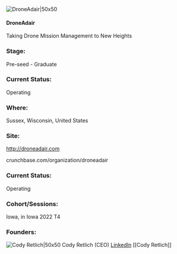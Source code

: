 

![DroneAdair|50x50](https://apimg.techstars.com/connect/images/image_files/62d315a38242bf4002f234a8/original/Asset_1_4x_-_Cody_Retlich.png)

#### DroneAdair
Taking Drone Mission Management to New Heights

### Stage: 
Pre-seed - Graduate 

### Current Status: 
Operating

### Where:
Sussex, Wisconsin, United States

### Site:
http://droneadair.com



crunchbase.com/organization/droneadair

### Current Status: 
Operating

### Cohort/Sessions: 
Iowa, in Iowa 2022 T4

### Founders: 

![Cody Retlich|50x50](https://www.f6s.com/content-resource/profiles/3150725_th2.jpg) Cody Retlich (CEO) [LinkedIn](https://linkedin.com/in/cody-retlich-910a1080) [[Cody Retlich]]


